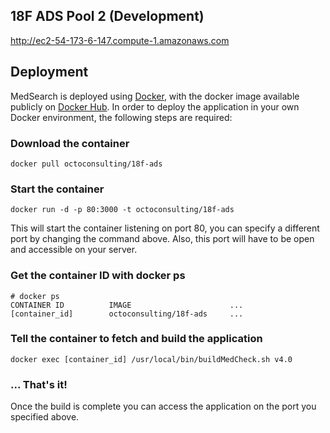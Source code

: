 ## 18F ADS Pool 2 (Development)
http://ec2-54-173-6-147.compute-1.amazonaws.com

## Deployment
MedSearch is deployed using [Docker](http://docker.com), with the docker image available publicly on [Docker Hub](https://registry.hub.docker.com/u/octoconsulting/18f-ads/). In order to deploy the application in your own Docker environment, the following steps are required:

### Download the container

	docker pull octoconsulting/18f-ads

### Start the container
	docker run -d -p 80:3000 -t octoconsulting/18f-ads

This will start the container listening on port 80, you can specify a different port by changing the command above. Also, this port will have to be open and accessible on your server.

### Get the container ID with docker ps
	# docker ps
	CONTAINER ID          IMAGE                      ...
	[container_id]        octoconsulting/18f-ads     ...

### Tell the container to fetch and build the application
	docker exec [container_id] /usr/local/bin/buildMedCheck.sh v4.0

### ... That's it!
Once the build is complete you can access the application on the port you specified above.

